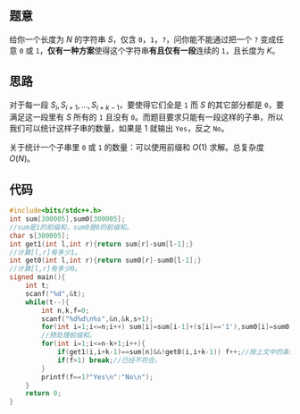 ## 题意

给你一个长度为 $N$ 的字符串 $S$，仅含 `0`，`1`，`?`，问你能不能通过把一个 `?` 变成任意 `0` 或 `1`，**仅有一种方案**使得这个字符串**有且仅有一段**连续的 `1`，且长度为 $K$。

## 思路

对于每一段 $S_i,S_{i+1},...,S_{i+k-1}$，要使得它们全是 `1` 而 $S$ 的其它部分都是 `0`，要满足这一段里有 $S$ 所有的 `1` 且没有 `0`。而题目要求只能有一段这样的子串，所以我们可以统计这样子串的数量，如果是 $1$ 就输出 `Yes`，反之 `No`。

关于统计一个子串里 `0` 或 `1` 的数量：可以使用前缀和 $O(1)$ 求解。总复杂度 $O(N)$。

## 代码

```cpp
#include<bits/stdc++.h>
int sum[300005],sum0[300005];
//sum是1的前缀和，sum0是0的前缀和。
char s[300005];
int get1(int l,int r){return sum[r]-sum[l-1];}
//计算[l,r]有多少1。
int get0(int l,int r){return sum0[r]-sum0[l-1];}
//计算[l,r]有多少0。
signed main(){
    int t;
    scanf("%d",&t);
    while(t--){
        int n,k,f=0;
        scanf("%d%d\n%s",&n,&k,s+1);
        for(int i=1;i<=n;i++) sum[i]=sum[i-1]+(s[i]=='1'),sum0[i]=sum0[i-1]+(s[i]=='0');
        //预处理前缀和。
        for(int i=1;i<=n-k+1;i++){
            if(get1(i,i+k-1)==sum[n]&&!get0(i,i+k-1)) f++;//按上文中的条件检查。
            if(f>1) break;//已经不符合。
        }
        printf(f==1?"Yes\n":"No\n");
    }
    return 0;
}
```